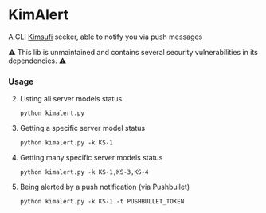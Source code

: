 KimAlert
========

A CLI [Kimsufi](https://www.kimsufi.com/fr/index.xml) seeker, able to notify you via push messages

⚠️ This lib is unmaintained and contains several security vulnerabilities in its dependencies. ⚠️

### Usage

 2. Listing all server models status 

    ```shell
    python kimalert.py
    ```

 3. Getting a specific server model status

    ```shell
    python kimalert.py -k KS-1
    ```

 4. Getting many specific server models status

    ```shell
    python kimalert.py -k KS-1,KS-3,KS-4
    ```

 5. Being alerted by a push notification (via Pushbullet)

    ```shell
    python kimalert.py -k KS-1 -t PUSHBULLET_TOKEN
    ```
